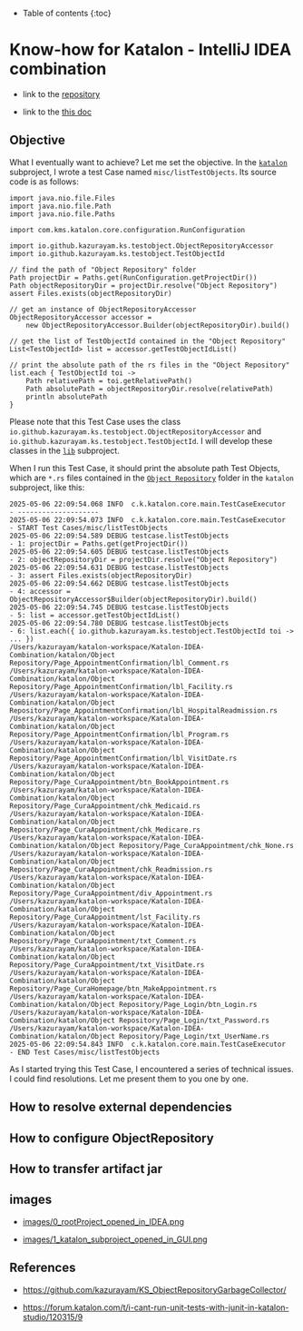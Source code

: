 - Table of contents
{:toc}

# Know-how for Katalon - IntelliJ IDEA combination

-   link to the [repository](https://www.github.com/kazurayam/Katalon-IDEA-Combination/)

-   link to the [this doc](https://kazurayam.github.io/Katalon-IDEA-Combination/)

## Objective

What I eventually want to achieve? Let me set the objective. In the [`katalon`](https://www.github.com/kazurayam/Katalon-IDEA-Combination/tree/develop/katalon/) subproject, I wrote a test Case named `misc/listTestObjects`. Its source code is as follows:

    import java.nio.file.Files
    import java.nio.file.Path
    import java.nio.file.Paths

    import com.kms.katalon.core.configuration.RunConfiguration

    import io.github.kazurayam.ks.testobject.ObjectRepositoryAccessor
    import io.github.kazurayam.ks.testobject.TestObjectId

    // find the path of "Object Repository" folder
    Path projectDir = Paths.get(RunConfiguration.getProjectDir())
    Path objectRepositoryDir = projectDir.resolve("Object Repository")
    assert Files.exists(objectRepositoryDir)

    // get an instance of ObjectRepositoryAccessor
    ObjectRepositoryAccessor accessor = 
        new ObjectRepositoryAccessor.Builder(objectRepositoryDir).build()

    // get the list of TestObjectId contained in the "Object Repository"
    List<TestObjectId> list = accessor.getTestObjectIdList()

    // print the absolute path of the rs files in the "Object Repository"
    list.each { TestObjectId toi ->
        Path relativePath = toi.getRelativePath()
        Path absolutePath = objectRepositoryDir.resolve(relativePath)
        println absolutePath
    }

Please note that this Test Case uses the class `io.github.kazurayam.ks.testobject.ObjectRepositoryAccessor` and `io.github.kazurayam.ks.testobject.TestObjectId`. I will develop these classes in the [`lib`](https://www.github.com/kazurayam/Katalon-IDEA-Combination/tree/develop/lib/) subproject.

When I run this Test Case, it should print the absolute path Test Objects, which are `*.rs` files contained in the [`Object Repository`](https://www.github.com/kazurayam/Katalon-IDEA-Combination/tree/develop/katalon/Object%20Repository/) folder in the `katalon` subproject, like this:

    2025-05-06 22:09:54.068 INFO  c.k.katalon.core.main.TestCaseExecutor   - --------------------
    2025-05-06 22:09:54.073 INFO  c.k.katalon.core.main.TestCaseExecutor   - START Test Cases/misc/listTestObjects
    2025-05-06 22:09:54.589 DEBUG testcase.listTestObjects                 - 1: projectDir = Paths.get(getProjectDir())
    2025-05-06 22:09:54.605 DEBUG testcase.listTestObjects                 - 2: objectRepositoryDir = projectDir.resolve("Object Repository")
    2025-05-06 22:09:54.631 DEBUG testcase.listTestObjects                 - 3: assert Files.exists(objectRepositoryDir)
    2025-05-06 22:09:54.662 DEBUG testcase.listTestObjects                 - 4: accessor = ObjectRepositoryAccessor$Builder(objectRepositoryDir).build()
    2025-05-06 22:09:54.745 DEBUG testcase.listTestObjects                 - 5: list = accessor.getTestObjectIdList()
    2025-05-06 22:09:54.780 DEBUG testcase.listTestObjects                 - 6: list.each({ io.github.kazurayam.ks.testobject.TestObjectId toi -> ... })
    /Users/kazurayam/katalon-workspace/Katalon-IDEA-Combination/katalon/Object Repository/Page_AppointmentConfirmation/lbl_Comment.rs
    /Users/kazurayam/katalon-workspace/Katalon-IDEA-Combination/katalon/Object Repository/Page_AppointmentConfirmation/lbl_Facility.rs
    /Users/kazurayam/katalon-workspace/Katalon-IDEA-Combination/katalon/Object Repository/Page_AppointmentConfirmation/lbl_HospitalReadmission.rs
    /Users/kazurayam/katalon-workspace/Katalon-IDEA-Combination/katalon/Object Repository/Page_AppointmentConfirmation/lbl_Program.rs
    /Users/kazurayam/katalon-workspace/Katalon-IDEA-Combination/katalon/Object Repository/Page_AppointmentConfirmation/lbl_VisitDate.rs
    /Users/kazurayam/katalon-workspace/Katalon-IDEA-Combination/katalon/Object Repository/Page_CuraAppointment/btn_BookAppointment.rs
    /Users/kazurayam/katalon-workspace/Katalon-IDEA-Combination/katalon/Object Repository/Page_CuraAppointment/chk_Medicaid.rs
    /Users/kazurayam/katalon-workspace/Katalon-IDEA-Combination/katalon/Object Repository/Page_CuraAppointment/chk_Medicare.rs
    /Users/kazurayam/katalon-workspace/Katalon-IDEA-Combination/katalon/Object Repository/Page_CuraAppointment/chk_None.rs
    /Users/kazurayam/katalon-workspace/Katalon-IDEA-Combination/katalon/Object Repository/Page_CuraAppointment/chk_Readmission.rs
    /Users/kazurayam/katalon-workspace/Katalon-IDEA-Combination/katalon/Object Repository/Page_CuraAppointment/div_Appointment.rs
    /Users/kazurayam/katalon-workspace/Katalon-IDEA-Combination/katalon/Object Repository/Page_CuraAppointment/lst_Facility.rs
    /Users/kazurayam/katalon-workspace/Katalon-IDEA-Combination/katalon/Object Repository/Page_CuraAppointment/txt_Comment.rs
    /Users/kazurayam/katalon-workspace/Katalon-IDEA-Combination/katalon/Object Repository/Page_CuraAppointment/txt_VisitDate.rs
    /Users/kazurayam/katalon-workspace/Katalon-IDEA-Combination/katalon/Object Repository/Page_CuraHomepage/btn_MakeAppointment.rs
    /Users/kazurayam/katalon-workspace/Katalon-IDEA-Combination/katalon/Object Repository/Page_Login/btn_Login.rs
    /Users/kazurayam/katalon-workspace/Katalon-IDEA-Combination/katalon/Object Repository/Page_Login/txt_Password.rs
    /Users/kazurayam/katalon-workspace/Katalon-IDEA-Combination/katalon/Object Repository/Page_Login/txt_UserName.rs
    2025-05-06 22:09:54.843 INFO  c.k.katalon.core.main.TestCaseExecutor   - END Test Cases/misc/listTestObjects

As I started trying this Test Case, I encountered a series of technical issues. I could find resolutions. Let me present them to you one by one.

## How to resolve external dependencies

## How to configure ObjectRepository

## How to transfer artifact jar

## images

-   [images/0\_rootProject\_opened\_in\_IDEA.png](images/0_rootProject_opened_in_IDEA.png)

-   [images/1\_katalon\_subproject\_opened\_in\_GUI.png](images/1_katalon_subproject_opened_in_GUI.png)

## References

-   <https://github.com/kazurayam/KS_ObjectRepositoryGarbageCollector/>

-   <https://forum.katalon.com/t/i-cant-run-unit-tests-with-junit-in-katalon-studio/120315/9>
